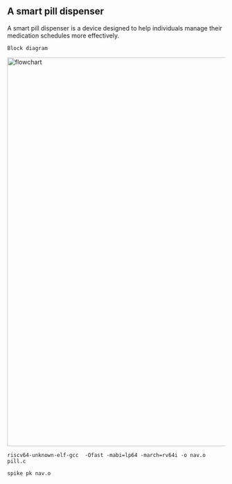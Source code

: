 ##  A smart pill dispenser 


A smart pill dispenser is a device designed to help individuals manage their medication schedules more effectively.


```
Block diagram 
```

<img width="897" alt="flowchart" src="https://github.com/navi2311/risc-v-HDP/assets/134842758/53c408d8-f4d1-4066-bf07-5d5566a7ae65">

```
riscv64-unknown-elf-gcc  -Ofast -mabi=lp64 -march=rv64i -o nav.o pill.c

```
```
spike pk nav.o

```
